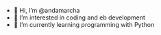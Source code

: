 - 👋 Hi, I’m @andamarcha
- 👀 I’m interested in coding and eb development
- 🌱 I’m currently learning programming with Python

